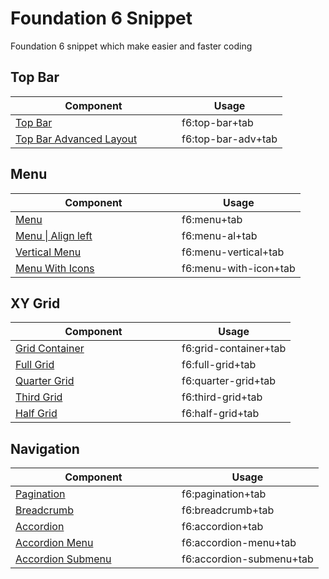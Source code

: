 # Foundation 6 Snippet
Foundation 6 snippet which make easier and faster coding

<h2>Top Bar</h2>
<table> 
  <thead>
    <tr>
      <th width="250">Component</th>
      <th>Usage</th>
    </tr>
  </thead>
  <tbody>
    <tr>
      <td><a href="http://foundation.zurb.com/sites/docs/top-bar.html" target="_blank">Top Bar</a></td>
      <td>f6:top-bar+tab</td>
    </tr>
    <tr>
      <td><a href="http://foundation.zurb.com/sites/docs/top-bar.html#advanced-layout" target="_blank">Top Bar Advanced Layout</a></td>
      <td>f6:top-bar-adv+tab</td>
    </tr>
  </tbody>
</table>
<h2>Menu</h2>
<table> 
  <thead>
    <tr>
      <th width="250">Component</th>
      <th>Usage</th>
    </tr>
  </thead>
  <tbody>
    <tr>
      <td><a href="http://foundation.zurb.com/sites/docs/menu.html" target="_blank">Menu</a></td>
      <td>f6:menu+tab</td>
    </tr>
    <tr>
      <td><a href="http://foundation.zurb.com/sites/docs/menu.html" target="_blank">Menu | Align left</a></td>
      <td>f6:menu-al+tab</td>
    </tr>
    <tr>
      <td><a href="http://foundation.zurb.com/sites/docs/top-bar.html#vertical-menu" target="_blank">Vertical Menu</a></td>
      <td>f6:menu-vertical+tab</td>
    </tr>
    <tr>
      <td><a href="http://foundation.zurb.com/sites/docs/top-bar.html#vertical-menu" target="_blank">Menu With Icons</a></td>
      <td>f6:menu-with-icon+tab</td>
    </tr>
  </tbody>
</table>
<h2>XY Grid</h2>
<table> 
  <thead>
    <tr>
      <th width="250">Component</th>
      <th>Usage</th>
    </tr>
  </thead>
  <tbody>
    <tr>
      <td><a href="http://foundation.zurb.com/sites/docs/xy-grid.html" target="_blank">Grid Container</a></td>
      <td>f6:grid-container+tab</td>
    </tr>
    <tr>
      <td><a href="http://foundation.zurb.com/sites/docs/xy-grid.html"" target="_blank">Full Grid</a></td>
      <td>f6:full-grid+tab</td>
    </tr>
    <tr>
      <td><a href="http://foundation.zurb.com/sites/docs/xy-grid.html"" target="_blank">Quarter Grid</a></td>
      <td>f6:quarter-grid+tab</td>
    </tr>
    <tr>
      <td><a href="http://foundation.zurb.com/sites/docs/xy-grid.html"" target="_blank">Third Grid</a></td>
      <td>f6:third-grid+tab</td>
    </tr>
    <tr>
      <td><a href="http://foundation.zurb.com/sites/docs/xy-grid.html"" target="_blank">Half Grid</a></td>
      <td>f6:half-grid+tab</td>
    </tr>    
  </tbody>
</table>
<h2>Navigation</h2>
<table> 
  <thead>
    <tr>
      <th width="250">Component</th>
      <th>Usage</th>
    </tr>
  </thead>
  <tbody>
    <tr>
      <td><a href="http://foundation.zurb.com/sites/docs/pagination.html" target="_blank">Pagination</a></td>
      <td>f6:pagination+tab</td>
    </tr>
    <tr>
      <td><a href="http://foundation.zurb.com/sites/docs/breadcrumbs.html" target="_blank">Breadcrumb</a></td>
      <td>f6:breadcrumb+tab</td>
    </tr>
    <tr>
      <td><a href="http://foundation.zurb.com/sites/docs/accordion-menu.html" target="_blank">Accordion</a></td>
      <td>f6:accordion+tab</td>
    </tr>
    <tr>
      <td><a href="http://foundation.zurb.com/sites/docs/accordion-menu.html" target="_blank">Accordion Menu</a></td>
      <td>f6:accordion-menu+tab</td>
    </tr>
    <tr>
      <td><a href="http://foundation.zurb.com/sites/docs/accordion-menu.html" target="_blank">Accordion Submenu</a></td>
      <td>f6:accordion-submenu+tab</td>
    </tr>   
  </tbody>
</table>
